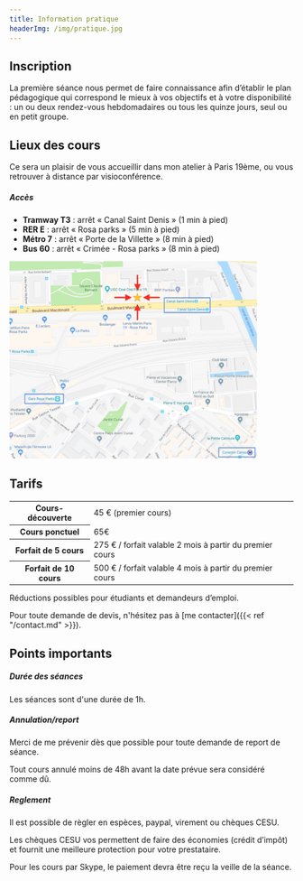 ```yaml
---
title: Information pratique
headerImg: /img/pratique.jpg
---
```


## Inscription 

La première séance nous permet de faire connaissance afin d’établir le plan pédagogique qui correspond le mieux à vos objectifs et à votre disponibilité : un ou deux rendez-vous hebdomadaires ou tous les quinze jours, seul ou en petit groupe.

## Lieux des cours 

Ce sera un plaisir de vous accueillir dans mon atelier à Paris 19ème, ou vous retrouver à distance par visioconférence.

##### Accès

- **Tramway T3** : arrêt « Canal Saint Denis » (1 min à pied)
- **RER E** : arrêt « Rosa parks » (5 min à pied)
- **Métro 7** : arrêt « Porte de la Villette » (8 min à pied)
- **Bus 60** : arrêt « Crimée - Rosa parks » (8 min à pied)

<p class="text-center">
<a href="/img/emplacement.jpg" target="_blank"><img src="/img/emplacement.jpg" style="max-height:350px" alt="Atelier Paris 19ème" /></a>
</p>

## Tarifs

<table class="table">
<tbody>
<tr>
<th>Cours-découverte</th>
<td>45 € (premier cours)</td>
</tr>
<tr>
<th>Cours ponctuel</th>
<td>65€</td>
</tr>
<tr>
<th>Forfait de 5 cours</th>
<td>275 € / forfait valable 2 mois à partir du premier cours</td>
</tr>
<tr>
<th>Forfait de 10 cours</th>
<td>500 € / forfait valable 4 mois à partir du premier cours</td>
</tr>
</tbody>
</table>

Réductions possibles pour étudiants et demandeurs d’emploi.

Pour toute demande de devis, n'hésitez pas à [me contacter]({{< ref "/contact.md" >}}). 

## Points importants

##### Durée des séances
 
Les séances sont d'une durée de 1h. 

##### Annulation/report

Merci de me prévenir dès que possible pour toute demande de report de séance. 

Tout cours annulé moins de 48h avant la date prévue sera considéré comme dû.

##### Reglement

Il est possible de règler en espèces, paypal, virement ou chèques CESU. 

Les chèques CESU vos permettent de faire des économies (crédit d’impôt) et fournit une meilleure protection pour votre prestataire. 

Pour les cours par Skype, le paiement devra être reçu la veille de la séance.
